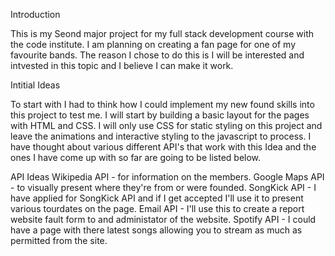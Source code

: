 Introduction 

This is my Seond major project for my full stack development course with the code institute. I am planning on creating a fan page for one of my favourite bands. The reason I chose to do this is I will be interested and intvested in this topic and I believe I can make it work.

Intitial Ideas

To start with I had to think how I could implement my new found skills into this project to test me. I will start by building a basic layout for the pages with HTML and CSS. I will only use CSS for static styling on this project and leave the animations and interactive styling to the javascript to process. I have thought about various different API's that work with this Idea and the ones I have come up with so far are going to be listed below.

API Ideas
Wikipedia API - for information on the members.
Google Maps API - to visually present where they're from or were founded.
SongKick API - I have applied for SongKick API and if I get accepted I'll use it to present various tourdates on the page.
Email API - I'll use this to create a report website fault form to and administator of the website.
Spotify API - I could have a page with there latest songs allowing you to stream as much as permitted from the site.